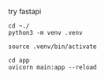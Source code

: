 try fastapi

```
cd ~./
python3 -m venv .venv
```

```
source .venv/bin/activate
```


```
cd app
uvicorn main:app --reload
```

